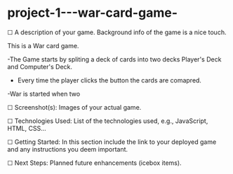 # project-1---war-card-game-

☐ A description of your game. Background info of the game is a nice touch.

This is a War card game. 

-The Game starts by spliting a deck of cards into two decks Player's Deck and Computer's Deck.

- Every time the player clicks the button the cards are comapred. 

-War is started when two 




☐ Screenshot(s): Images of your actual game.

☐ Technologies Used: List of the technologies used, e.g., JavaScript, HTML, CSS...

☐ Getting Started: In this section include the link to your deployed game and any instructions you deem important.

☐ Next Steps: Planned future enhancements (icebox items).